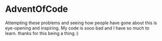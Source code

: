 # AdventOfCode

Attempting these problems and seeing how people have gone about this is eye-opening and inspiring.
My code is sooo bad and I have so much to learn. 
thanks for this being a thing :)
